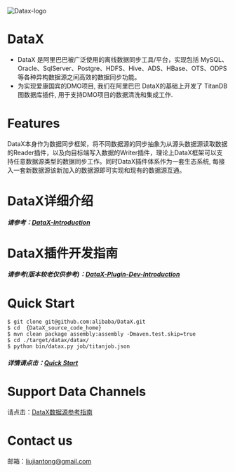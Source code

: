 ![Datax-logo](https://github.com/alibaba/DataX/blob/master/images/DataX-logo.jpg)


# DataX

- DataX 是阿里巴巴被广泛使用的离线数据同步工具/平台，实现包括 MySQL、Oracle、SqlServer、Postgre、HDFS、Hive、ADS、HBase、OTS、ODPS 等各种异构数据源之间高效的数据同步功能。
- 为实现爱康国宾的DMO项目, 我们在阿里巴巴 DataX的基础上开发了 TitanDB 图数据库插件, 用于支持DMO项目的数据清洗和集成工作.


# Features

DataX本身作为数据同步框架，将不同数据源的同步抽象为从源头数据源读取数据的Reader插件，以及向目标端写入数据的Writer插件，理论上DataX框架可以支持任意数据源类型的数据同步工作。同时DataX插件体系作为一套生态系统, 每接入一套新数据源该新加入的数据源即可实现和现有的数据源互通。


# DataX详细介绍

##### 请参考：[DataX-Introduction](https://github.com/alibaba/DataX/wiki/DataX-Introduction)

# DataX插件开发指南

##### 请参考(版本较老仅供参考)：[DataX-Plugin-Dev-Introduction](http://code.taobao.org/p/datax/wiki/index/)

# Quick Start

```
$ git clone git@github.com:alibaba/DataX.git
$ cd  {DataX_source_code_home}
$ mvn clean package assembly:assembly -Dmaven.test.skip=true
$ cd ./target/datax/datax/
$ python bin/datax.py job/titanjob.json

```

##### 详情请点击：[Quick Start](https://github.com/alibaba/DataX/wiki/Quick-Start)


# Support Data Channels

请点击：[DataX数据源参考指南](https://github.com/alibaba/DataX/wiki/DataX-all-data-channels)


# Contact us

邮箱：liujiantong@gmail.com
